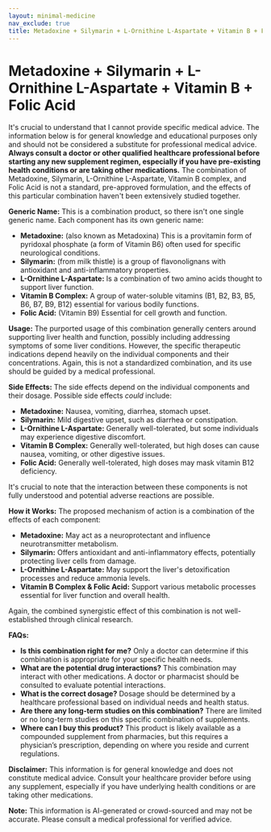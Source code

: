 ```yaml
---
layout: minimal-medicine
nav_exclude: true
title: Metadoxine + Silymarin + L-Ornithine L-Aspartate + Vitamin B + Folic Acid
---
```


# Metadoxine + Silymarin + L-Ornithine L-Aspartate + Vitamin B + Folic Acid

It's crucial to understand that I cannot provide specific medical advice.  The information below is for general knowledge and educational purposes only and should not be considered a substitute for professional medical advice.  **Always consult a doctor or other qualified healthcare professional before starting any new supplement regimen, especially if you have pre-existing health conditions or are taking other medications.**  The combination of Metadoxine, Silymarin, L-Ornithine L-Aspartate, Vitamin B complex, and Folic Acid is not a standard, pre-approved formulation, and the effects of this particular combination haven't been extensively studied together.

**Generic Name:**  This is a combination product, so there isn't one single generic name.  Each component has its own generic name:

* **Metadoxine:** (also known as Metadoxina)  This is a provitamin form of pyridoxal phosphate (a form of Vitamin B6) often used for specific neurological conditions.
* **Silymarin:** (from milk thistle) is a group of flavonolignans with antioxidant and anti-inflammatory properties.
* **L-Ornithine L-Aspartate:** Is a combination of two amino acids thought to support liver function.
* **Vitamin B Complex:**  A group of water-soluble vitamins (B1, B2, B3, B5, B6, B7, B9, B12) essential for various bodily functions.
* **Folic Acid:** (Vitamin B9)  Essential for cell growth and function.

**Usage:**  The purported usage of this combination generally centers around supporting liver health and function, possibly including addressing symptoms of some liver conditions.  However,  the specific therapeutic indications depend heavily on the individual components and their concentrations.  Again, this is not a standardized combination, and its use should be guided by a medical professional.

**Side Effects:** The side effects depend on the individual components and their dosage.  Possible side effects *could* include:

* **Metadoxine:** Nausea, vomiting, diarrhea, stomach upset.
* **Silymarin:** Mild digestive upset, such as diarrhea or constipation.
* **L-Ornithine L-Aspartate:**  Generally well-tolerated, but some individuals may experience digestive discomfort.
* **Vitamin B Complex:**  Generally well-tolerated, but high doses can cause nausea, vomiting, or other digestive issues.
* **Folic Acid:**  Generally well-tolerated, high doses may mask vitamin B12 deficiency.

It's crucial to note that the interaction between these components is not fully understood and potential adverse reactions are possible.

**How it Works:** The proposed mechanism of action is a combination of the effects of each component:

* **Metadoxine:** May act as a neuroprotectant and influence neurotransmitter metabolism.
* **Silymarin:** Offers antioxidant and anti-inflammatory effects, potentially protecting liver cells from damage.
* **L-Ornithine L-Aspartate:**  May support the liver's detoxification processes and reduce ammonia levels.
* **Vitamin B Complex & Folic Acid:**  Support various metabolic processes essential for liver function and overall health.

Again, the combined synergistic effect of this combination is not well-established through clinical research.

**FAQs:**

* **Is this combination right for me?**  Only a doctor can determine if this combination is appropriate for your specific health needs.
* **What are the potential drug interactions?**  This combination may interact with other medications.  A doctor or pharmacist should be consulted to evaluate potential interactions.
* **What is the correct dosage?**  Dosage should be determined by a healthcare professional based on individual needs and health status.
* **Are there any long-term studies on this combination?** There are limited or no long-term studies on this specific combination of supplements.
* **Where can I buy this product?**  This product is likely available as a compounded supplement from pharmacies, but this requires a physician’s prescription, depending on where you reside and current regulations.


**Disclaimer:**  This information is for general knowledge and does not constitute medical advice.  Consult your healthcare provider before using any supplement, especially if you have underlying health conditions or are taking other medications.


**Note:** This information is AI-generated or crowd-sourced and may not be accurate. Please consult a medical professional for verified advice.